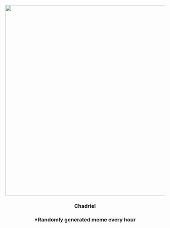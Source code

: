 <p align="center">
        <img src="https://i.redd.it/w494cf4b34g91.jpg" width="600" height="600">
        </p>
        <h3 align="center">Chadriel</h3>
        <h3 align="center">*Randomly generated meme every hour</h3>
    
